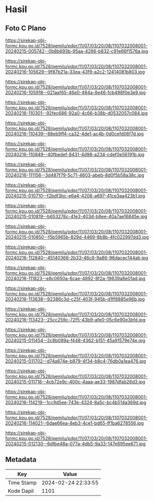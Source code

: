 # Hasil

## Foto C Plano

https://sirekap-obj-formc.kpu.go.id/7528/pemilu/pdpr/11/07/03/20/08/1107032008001-20240215-005742--0b8b693b-95aa-4286-b832-c91e66f1576a.jpg

https://sirekap-obj-formc.kpu.go.id/7528/pemilu/pdpr/11/07/03/20/08/1107032008001-20240216-105629--9f87b21a-33ea-43f9-a2c2-12414081b803.jpg

https://sirekap-obj-formc.kpu.go.id/7528/pemilu/pdpr/11/07/03/20/08/1107032008001-20240216-105918--021aaf65-46e0-484a-8e46-fcb498f0e3e9.jpg

https://sirekap-obj-formc.kpu.go.id/7528/pemilu/pdpr/11/07/03/20/08/1107032008001-20240216-110301--92fec686-92a0-4c66-b38b-d0532057c084.jpg

https://sirekap-obj-formc.kpu.go.id/7528/pemilu/pdpr/11/07/03/20/08/1107032008001-20240216-110439--88eb9ff4-ca32-4de1-ac4b-0d0cefd06f7d.jpg

https://sirekap-obj-formc.kpu.go.id/7528/pemilu/pdpr/11/07/03/20/08/1107032008001-20240216-110849--40fbedef-8431-4d98-a234-cdef0e56191b.jpg

https://sirekap-obj-formc.kpu.go.id/7528/pemilu/pdpr/11/07/03/20/08/1107032008001-20240216-111156--3d487f79-5c71-4603-abeb-8d0f5b58a38c.jpg

https://sirekap-obj-formc.kpu.go.id/7528/pemilu/pdpr/11/07/03/20/08/1107032008001-20240215-010710--f2bdf3bc-e6a4-4208-a697-41ce3aa423b1.jpg

https://sirekap-obj-formc.kpu.go.id/7528/pemilu/pdpr/11/07/03/20/08/1107032008001-20240215-010819--b653276c-41e3-403d-b8ee-40a7ae16845e.jpg

https://sirekap-obj-formc.kpu.go.id/7528/pemilu/pdpr/11/07/03/20/08/1107032008001-20240215-010850--f5b5965b-829d-4469-8b8b-4fc022997dd3.jpg

https://sirekap-obj-formc.kpu.go.id/7528/pemilu/pdpr/11/07/03/20/08/1107032008001-20240216-112840--45140366-2b33-46c8-9a86-96dacec144ab.jpg

https://sirekap-obj-formc.kpu.go.id/7528/pemilu/pdpr/11/07/03/20/08/1107032008001-20240216-111823--e8c0650a-6cae-4892-8f2a-19639a8e01ad.jpg

https://sirekap-obj-formc.kpu.go.id/7528/pemilu/pdpr/11/07/03/20/08/1107032008001-20240216-113638--92386c3d-c25f-403f-945b-d1ff8885e96b.jpg

https://sirekap-obj-formc.kpu.go.id/7528/pemilu/pdpr/11/07/03/20/08/1107032008001-20240216-113423--25cc259c-72f5-43b9-afe0-05c6e90e3bfd.jpg

https://sirekap-obj-formc.kpu.go.id/7528/pemilu/pdpr/11/07/03/20/08/1107032008001-20240215-011454--2c8b089a-f448-4362-b151-45a91579e74e.jpg

https://sirekap-obj-formc.kpu.go.id/7528/pemilu/pdpr/11/07/03/20/08/1107032008001-20240215-011702--d74a874e-b879-4f34-b8c4-76db0a1ea476.jpg

https://sirekap-obj-formc.kpu.go.id/7528/pemilu/pdpr/11/07/03/20/08/1107032008001-20240215-011716--4cb72e9c-400c-4aaa-ae33-1987dfab26d3.jpg

https://sirekap-obj-formc.kpu.go.id/7528/pemilu/pdpr/11/07/03/20/08/1107032008001-20240216-114219--1cc9d5ee-743e-4324-8a5c-bc4b514a369d.jpg

https://sirekap-obj-formc.kpu.go.id/7528/pemilu/pdpr/11/07/03/20/08/1107032008001-20240216-114021--6dae66ea-8eb3-4ce1-bd65-ff1ba6278556.jpg

https://sirekap-obj-formc.kpu.go.id/7528/pemilu/pdpr/11/07/03/20/08/1107032008001-20240215-012130--6dfbe48a-077a-4db5-9a33-147e695ee671.jpg


## Metadata

| Key        | Value               |
| ---------- | ------------------- |
| Time Stamp | 2024-02-24 22:33:55 |
| Kode Dapil | 1101                |




